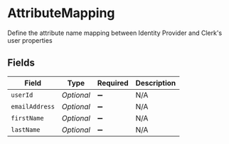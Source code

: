 # AttributeMapping

Define the attribute name mapping between Identity Provider and Clerk's user properties


## Fields

| Field              | Type               | Required           | Description        |
| ------------------ | ------------------ | ------------------ | ------------------ |
| `userId`           | *Optional<String>* | :heavy_minus_sign: | N/A                |
| `emailAddress`     | *Optional<String>* | :heavy_minus_sign: | N/A                |
| `firstName`        | *Optional<String>* | :heavy_minus_sign: | N/A                |
| `lastName`         | *Optional<String>* | :heavy_minus_sign: | N/A                |